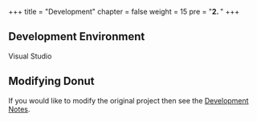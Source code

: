 +++
title = "Development"
chapter = false
weight = 15
pre = "<b>2. </b>"
+++

## Development Environment

Visual Studio

## Modifying Donut

If you would like to modify the original project then see the [Development Notes](https://github.com/TheWover/donut/blob/master/docs/devnotes.md).
```
